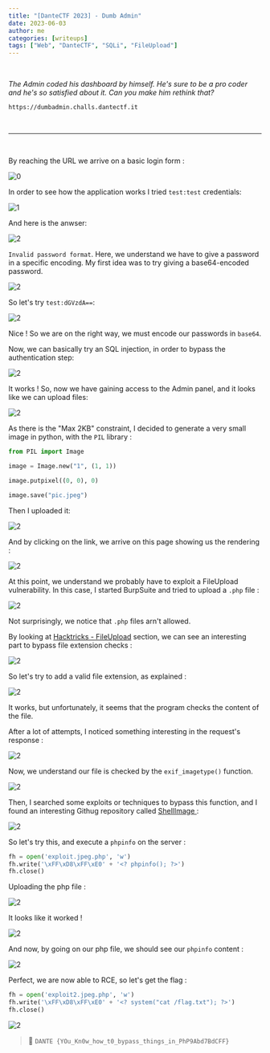 ```yaml
---
title: "[DanteCTF 2023] - Dumb Admin"
date: 2023-06-03
author: me
categories: [writeups]
tags: ["Web", "DanteCTF", "SQLi", "FileUpload"]
---
```


<link rel="stylesheet" href="https://cdnjs.cloudflare.com/ajax/libs/font-awesome/5.15.2/css/all.min.css">
<link rel="stylesheet" href="/assets/css/lil-bootstrap.css">
<script src="https://code.jquery.com/jquery-3.6.0.min.js"></script>

<br>

*The Admin coded his dashboard by himself. He's sure to be a pro coder and he's so satisfied about it. Can you make him rethink that?*

`https://dumbadmin.challs.dantectf.it`


<br>


_____________________________________________________


<br>

By reaching the URL we arrive on a basic login form :


![0](/images/dantectf/dumbadmin/1.png)

In order to see how the application works I tried `test:test` credentials:

![1](/images/dantectf/dumbadmin/2.png)

And here is the anwser:

![2](/images/dantectf/dumbadmin/3.png)

`Invalid password format`. Here, we understand we have to give a password in a specific encoding. My first idea was to try giving a base64-encoded password.

![2](/images/dantectf/dumbadmin/4.png)

So let's try `test:dGVzdA==`:

![2](/images/dantectf/dumbadmin/5.png)

Nice ! So we are on the right way, we must encode our passwords in `base64`. 

Now, we can basically try an SQL injection, in order to bypass the authentication step:

![2](/images/dantectf/dumbadmin/6.png)

It works ! So, now we have gaining access to the Admin panel, and it looks like we can upload files:

![2](/images/dantectf/dumbadmin/7.png)

As there is the "Max 2KB" constraint, I decided to generate a very small image in python, with the `PIL` library :

```python
from PIL import Image

image = Image.new("1", (1, 1))

image.putpixel((0, 0), 0)

image.save("pic.jpeg")
```

Then I uploaded it:

![2](/images/dantectf/dumbadmin/8.png)

And by clicking on the link, we arrive on this page showing us the rendering :

![2](/images/dantectf/dumbadmin/9.png)

At this point, we understand we probably have to exploit a FileUpload vulnerability. In this case, I started BurpSuite and tried to upload a `.php` file :

![2](/images/dantectf/dumbadmin/10.png)

Not surprisingly, we notice that `.php` files arn't allowed.

By looking at <a href="https://book.hacktricks.xyz/pentesting-web/file-upload"> Hacktricks - FileUpload</a> section, we can see an interesting part to bypass file extension checks :

![2](/images/dantectf/dumbadmin/18.png)

So let's try to add a valid file extension, as explained : 

![2](/images/dantectf/dumbadmin/11.png)

It works, but unfortunately, it seems that the program checks the content of the file. 

After a lot of attempts, I noticed something interesting in the request's response : 

![2](/images/dantectf/dumbadmin/12.png)

Now, we understand our file is checked by the `exif_imagetype()` function.

![2](/images/dantectf/dumbadmin/13.png)

Then, I searched some exploits or techniques to bypass this function, and I found an interesting Githug repository called <a href="https://github.com/AlessandraZullo/shellImage">ShellImage </a> :

![2](/images/dantectf/dumbadmin/14.png)

So let's try this, and execute a `phpinfo` on the server :

```python
fh = open('exploit.jpeg.php', 'w')
fh.write('\xFF\xD8\xFF\xE0' + '<? phpinfo(); ?>')
fh.close()
```

Uploading the php file :

![2](/images/dantectf/dumbadmin/15.png)

It looks like it worked !

![2](/images/dantectf/dumbadmin/16.png)

And now, by going on our php file, we should see our `phpinfo` content :

![2](/images/dantectf/dumbadmin/17.png)

Perfect, we are now able to RCE, so let's get the flag : 

```python
fh = open('exploit2.jpeg.php', 'w')
fh.write('\xFF\xD8\xFF\xE0' + '<? system("cat /flag.txt"); ?>')
fh.close()
```

![2](/images/dantectf/dumbadmin/flag.png)

> 🚩 `DANTE {YOu_Kn0w_how_t0_bypass_things_in_PhP9Abd7BdCFF}`